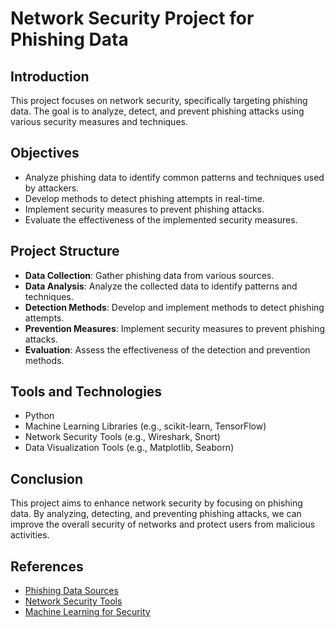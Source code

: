 # Network Security Project for Phishing Data

## Introduction
This project focuses on network security, specifically targeting phishing data. The goal is to analyze, detect, and prevent phishing attacks using various security measures and techniques.

## Objectives
- Analyze phishing data to identify common patterns and techniques used by attackers.
- Develop methods to detect phishing attempts in real-time.
- Implement security measures to prevent phishing attacks.
- Evaluate the effectiveness of the implemented security measures.

## Project Structure
- **Data Collection**: Gather phishing data from various sources.
- **Data Analysis**: Analyze the collected data to identify patterns and techniques.
- **Detection Methods**: Develop and implement methods to detect phishing attempts.
- **Prevention Measures**: Implement security measures to prevent phishing attacks.
- **Evaluation**: Assess the effectiveness of the detection and prevention methods.

## Tools and Technologies
- Python
- Machine Learning Libraries (e.g., scikit-learn, TensorFlow)
- Network Security Tools (e.g., Wireshark, Snort)
- Data Visualization Tools (e.g., Matplotlib, Seaborn)

## Conclusion
This project aims to enhance network security by focusing on phishing data. By analyzing, detecting, and preventing phishing attacks, we can improve the overall security of networks and protect users from malicious activities.

## References
- [Phishing Data Sources](#)
- [Network Security Tools](#)
- [Machine Learning for Security](#)
